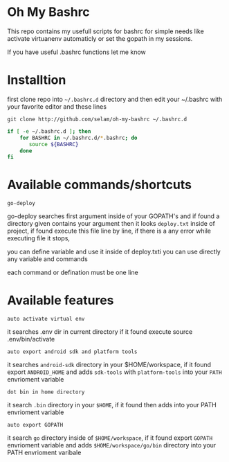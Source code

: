 # Oh My Bashrc

This repo contains my usefull scripts for bashrc for simple needs like activate virtuanenv automaticly or set the gopath in my sessions.

If you have useful .bashrc functions let me know


# Installtion

first clone repo into `~/.bashrc.d` directory
and then edit your ~/.bashrc with your favorite editor and these lines

`git clone http://github.com/selam/oh-my-bashrc ~/.bashrc.d`

```bash
if [ -e ~/.bashrc.d ]; then
	for BASHRC in ~/.bashrc.d/*.bashrc; do
	   source ${BASHRC}
	done
fi
```


# Available commands/shortcuts

`go-deploy`

go-deploy searches first argument inside of your GOPATH's and if found a directory given contains your argument then it looks `deploy.txt` inside of project, if found execute this file line by line, if there is a any error while executing file it stops,

you can define variable and use it inside of deploy.txti you can use directly any variable and commands

each command or defination must be one line 

# Available features

`auto activate virtual env`   

it searches .env dir in current directory if it found execute source .env/bin/activate

`auto export android sdk and platform tools`   

it searches `android-sdk` directory in your $HOME/workspace, if it found export `ANDROID_HOME` and adds `sdk-tools` with `platform-tools` into your `PATH` envrioment variable

`dot bin in home directory`

it search `.bin` directory in your `$HOME`, if it found then adds into your PATH envrioment variable

`auto export GOPATH`

it search `go` directory inside of `$HOME/workspace`, if it found export `GOPATH` envrioment variable and adds `$HOME/workspace/go/bin` directory into your PATH envrioment varibale
